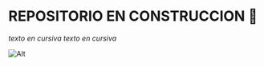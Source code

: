 # REPOSITORIO EN CONSTRUCCION 👋

	
*texto en cursiva*
_texto en cursiva_

![Alt](https://universoabiertoblog.files.wordpress.com/2016/05/organization-1.png?w=269&h=269)

<!--
**proyecMariana/proyecMariana** is a ✨ _special_ ✨ repository because its `README.md` (this file) appears on your GitHub profile.

Here are some ideas to get you started:

- 🔭 I’m currently working on ...
- 🌱 I’m currently learning ...
- 👯 I’m looking to collaborate on ...
- 🤔 I’m looking for help with ...
- 💬 Ask me about ...
- 📫 How to reach me: ...
- 😄 Pronouns: ...
- ⚡ Fun fact: ...
-->
